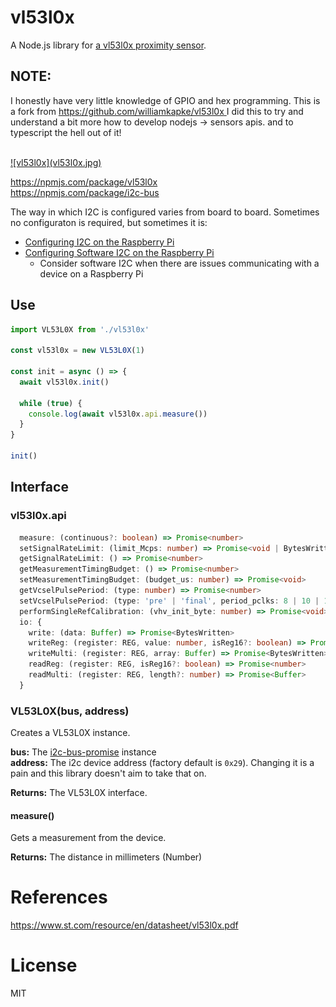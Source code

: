 # vl53l0x
A Node.js library for [a vl53l0x proximity sensor](https://amzn.to/2AP12Yw).<br>

## NOTE:
I honestly have very little knowledge of GPIO and hex programming.
This is a fork from [https://github.com/williamkapke/vl53l0x ](https://github.com/williamkapke/vl53l0x)
I did this to try and understand a bit more how to develop nodejs -> sensors apis.
and to typescript the hell out of it!

<br>

<a href="https://amzn.to/2AP12Yw">
![vl53l0x](vl53l0x.jpg)
</a>

https://npmjs.com/package/vl53l0x<br>
https://npmjs.com/package/i2c-bus

The way in which I2C is configured varies from board to board. Sometimes no
configuraton is required, but sometimes it is:

* [Configuring I2C on the Raspberry Pi](doc/raspberry-pi-i2c.md)
* [Configuring Software I2C on the Raspberry Pi](doc/raspberry-pi-software-i2c.md)
  * Consider software I2C when there are issues communicating with a device on a Raspberry Pi

## Use
```typescript
import VL53L0X from './vl53l0x'

const vl53l0x = new VL53L0X(1)

const init = async () => {
  await vl53l0x.init()

  while (true) {
    console.log(await vl53l0x.api.measure())
  }
}

init()

```

## Interface

### vl53l0x.api
```typescript
  measure: (continuous?: boolean) => Promise<number>
  setSignalRateLimit: (limit_Mcps: number) => Promise<void | BytesWritten>
  getSignalRateLimit: () => Promise<number>
  getMeasurementTimingBudget: () => Promise<number>
  setMeasurementTimingBudget: (budget_us: number) => Promise<void>
  getVcselPulsePeriod: (type: number) => Promise<number>
  setVcselPulsePeriod: (type: 'pre' | 'final', period_pclks: 8 | 10 | 12 | 14 | 16 | 18) => Promise<void>
  performSingleRefCalibration: (vhv_init_byte: number) => Promise<void>
  io: {
    write: (data: Buffer) => Promise<BytesWritten>
    writeReg: (register: REG, value: number, isReg16?: boolean) => Promise<BytesWritten>
    writeMulti: (register: REG, array: Buffer) => Promise<BytesWritten>
    readReg: (register: REG, isReg16?: boolean) => Promise<number>
    readMulti: (register: REG, length?: number) => Promise<Buffer>
  }
```
### VL53L0X(bus, address)
Creates a VL53L0X instance.

**bus:** The [i2c-bus-promise](https://www.npmjs.com/package/i2c-bus-promise) instance<br>
**address:** The i2c device address (factory default is `0x29`). Changing it is a pain and this
library doesn't aim to take that on.

**Returns:** The VL53L0X interface.

#### measure()
Gets a measurement from the device.

**Returns:** The distance in millimeters (Number)

# References
https://www.st.com/resource/en/datasheet/vl53l0x.pdf

# License
MIT
